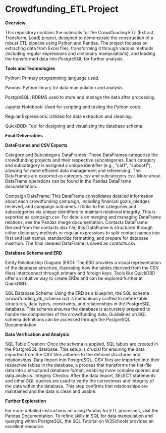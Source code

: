 # Crowdfunding_ETL Project

**Overview**

This repository contains the materials for the Crowdfunding ETL (Extract, Transform, Load) project, designed to demonstrate the construction of a robust ETL pipeline using Python and Pandas. The project focuses on extracting data from Excel files, transforming it through various methods (including regular expressions and dictionary manipulations), and loading the transformed data into PostgreSQL for further analysis.

**Tools and Technologies**

Python: Primary programming language used.

Pandas: Python library for data manipulation and analysis.

PostgreSQL: RDBMS used to store and manage the data after processing.

Jupyter Notebook: Used for scripting and testing the Python code.

Regular Expressions: Utilized for data extraction and cleaning.

QuickDBD: Tool for designing and visualizing the database schema.

**Final Deliverables**

**DataFrames and CSV Exports**

Category and Subcategory DataFrames: These DataFrames categorize the crowdfunding projects and their respective subcategories. Each category and subcategory is assigned a unique identifier (e.g., "cat1", "subcat1"), allowing for more efficient data management and referencing. The DataFrames are exported as category.csv and subcategory.csv. More about DataFrame operations can be found in the Pandas DataFrame documentation.

Campaign DataFrame: This DataFrame consolidates detailed information about each crowdfunding campaign, including financial goals, pledges received, and campaign outcomes. It links to the categories and subcategories via unique identifiers to maintain relational integrity. This is exported as campaign.csv. For details on merging and managing DataFrame relations, see the Pandas merge documentation.
Contacts DataFrame: Derived from the contacts.xlsx file, this DataFrame is structured through either dictionary methods or regular expressions to split contact names into first and last names, standardize formatting, and prepare for database insertion. The final cleaned DataFrame is saved as contacts.csv.

**Database Schema and ERD**

Entity Relationship Diagram (ERD): The ERD provides a visual representation of the database structure, illustrating how the tables (derived from the CSV files) interconnect through primary and foreign keys. Tools like QuickDBD offer an intuitive way to create ERDs and can be explored further at QuickDBD.

SQL Database Schema: Using the ERD as a blueprint, the SQL schema (crowdfunding_db_schema.sql) is meticulously crafted to define table structures, data types, constraints, and relationships in the PostgreSQL database. This schema ensures the database is accurately prepared to handle the complexities of the crowdfunding data. Guidelines on SQL schema definitions can be accessed through the PostgreSQL Documentation.

**Data Verification and Analysis**

SQL Table Creation: Once the schema is applied, SQL tables are created in the PostgreSQL database. This setup is crucial for ensuring the data imported from the CSV files adheres to the defined structures and relationships.
Data Import into PostgreSQL: CSV files are imported into their respective tables in the database, a process that transforms the flat-file data into a structured database format, enabling more complex queries and data analysis.
Integrity Checks: After the data import, SELECT statements and other SQL queries are used to verify the correctness and integrity of the data within the database. This step confirms that relationships are maintained and the data is clean and usable.

**Further Exploration**

For more detailed instructions on using Pandas for ETL processes, visit the Pandas Documentation.
To refine skills in SQL for data manipulation and querying within PostgreSQL, the SQL Tutorial on W3Schools provides an excellent resource.

